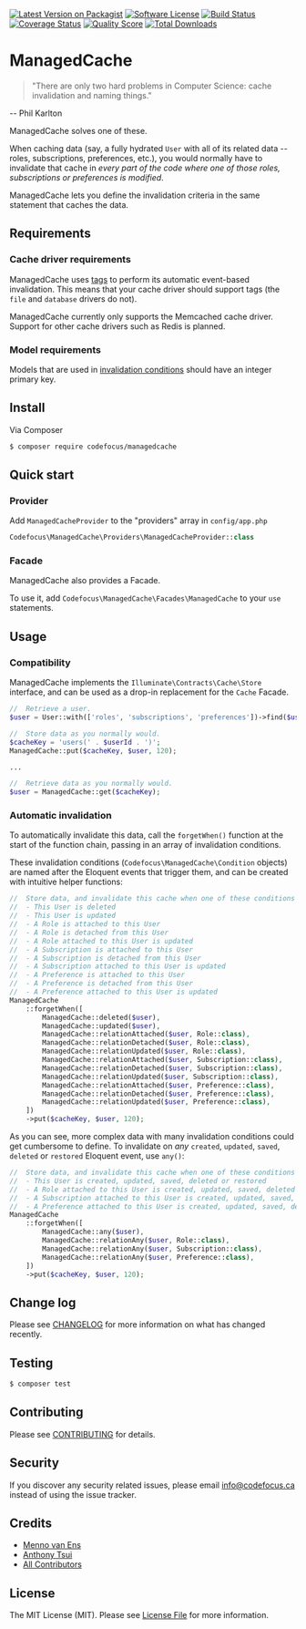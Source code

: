 [![Latest Version on Packagist][ico-version]][link-packagist]
[![Software License][ico-license]](LICENSE.md)
[![Build Status][ico-travis]][link-travis]
[![Coverage Status][ico-scrutinizer]][link-scrutinizer]
[![Quality Score][ico-code-quality]][link-code-quality]
[![Total Downloads][ico-downloads]][link-downloads]

# ManagedCache

> "There are only two hard problems in Computer Science: cache invalidation and naming things."

--  Phil Karlton

ManagedCache solves one of these.

When caching data (say, a fully hydrated `User` with all of its related data -- roles, subscriptions, preferences, etc.), you would normally have to invalidate that cache in _every part of the code where one of those roles, subscriptions or preferences is modified_.

ManagedCache lets you define the invalidation criteria in the same statement that caches the data.

## Requirements

### Cache driver requirements

ManagedCache uses [tags](https://laravel.com/docs/master/cache#cache-tags) to perform its automatic event-based invalidation. This means that your cache driver should support tags (the `file` and `database` drivers do not).

ManagedCache currently only supports the Memcached cache driver.
Support for other cache drivers such as Redis is planned.

### Model requirements

Models that are used in [invalidation conditions](#automatic-invalidation) should have an integer primary key.

## Install

Via Composer

``` bash
$ composer require codefocus/managedcache
```

## Quick start

### Provider

Add `ManagedCacheProvider` to the "providers" array in `config/app.php`

``` php
Codefocus\ManagedCache\Providers\ManagedCacheProvider::class
```

### Facade

ManagedCache also provides a Facade.

To use it, add `Codefocus\ManagedCache\Facades\ManagedCache` to your `use` statements.

## Usage

### Compatibility

ManagedCache implements the `Illuminate\Contracts\Cache\Store` interface, and can be used as a drop-in replacement for the `Cache` Facade.

``` php
//  Retrieve a user.
$user = User::with(['roles', 'subscriptions', 'preferences'])->find($userId);

//  Store data as you normally would.
$cacheKey = 'users(' . $userId . ')';
ManagedCache::put($cacheKey, $user, 120);

...

//  Retrieve data as you normally would.
$user = ManagedCache::get($cacheKey);
```

### Automatic invalidation

To automatically invalidate this data, call the `forgetWhen()` function at the start of the function chain, passing in an array of invalidation conditions.

These invalidation conditions (`Codefocus\ManagedCache\Condition` objects) are named after the Eloquent events that trigger them, and can be created with intuitive helper functions:

``` php
//  Store data, and invalidate this cache when one of these conditions is met:
//  - This User is deleted
//  - This User is updated
//  - A Role is attached to this User
//  - A Role is detached from this User
//  - A Role attached to this User is updated
//  - A Subscription is attached to this User
//  - A Subscription is detached from this User
//  - A Subscription attached to this User is updated
//  - A Preference is attached to this User
//  - A Preference is detached from this User
//  - A Preference attached to this User is updated
ManagedCache
    ::forgetWhen([
        ManagedCache::deleted($user),
        ManagedCache::updated($user),
        ManagedCache::relationAttached($user, Role::class),
        ManagedCache::relationDetached($user, Role::class),
        ManagedCache::relationUpdated($user, Role::class),
        ManagedCache::relationAttached($user, Subscription::class),
        ManagedCache::relationDetached($user, Subscription::class),
        ManagedCache::relationUpdated($user, Subscription::class),
        ManagedCache::relationAttached($user, Preference::class),
        ManagedCache::relationDetached($user, Preference::class),
        ManagedCache::relationUpdated($user, Preference::class),
    ])
    ->put($cacheKey, $user, 120);
```

As you can see, more complex data with many invalidation conditions could get cumbersome to define. To invalidate on _any_ `created`, `updated`, `saved`, `deleted` or `restored` Eloquent event, use `any()`:

``` php
//  Store data, and invalidate this cache when one of these conditions is met:
//  - This User is created, updated, saved, deleted or restored
//  - A Role attached to this User is created, updated, saved, deleted or restored
//  - A Subscription attached to this User is created, updated, saved, deleted or restored
//  - A Preference attached to this User is created, updated, saved, deleted or restored
ManagedCache
    ::forgetWhen([
        ManagedCache::any($user),
        ManagedCache::relationAny($user, Role::class),
        ManagedCache::relationAny($user, Subscription::class),
        ManagedCache::relationAny($user, Preference::class),
    ])
    ->put($cacheKey, $user, 120);
```

## Change log

Please see [CHANGELOG](CHANGELOG.md) for more information on what has changed recently.

## Testing

``` bash
$ composer test
```

## Contributing

Please see [CONTRIBUTING](CONTRIBUTING.md) for details.

## Security

If you discover any security related issues, please email info@codefocus.ca instead of using the issue tracker.

## Credits

- [Menno van Ens][link-author]
- [Anthony Tsui](https://github.com/matresstester)
- [All Contributors][link-contributors]

## License

The MIT License (MIT). Please see [License File](LICENSE.md) for more information.

[ico-version]: https://img.shields.io/packagist/v/codefocus/managedcache.svg?style=flat-square
[ico-license]: https://img.shields.io/badge/license-MIT-brightgreen.svg?style=flat-square
[ico-travis]: https://img.shields.io/travis/codefocus/managedcache/master.svg?style=flat-square
[ico-scrutinizer]: https://img.shields.io/scrutinizer/coverage/g/codefocus/managedcache.svg?style=flat-square
[ico-code-quality]: https://img.shields.io/scrutinizer/g/codefocus/managedcache.svg?style=flat-square
[ico-downloads]: https://img.shields.io/packagist/dt/codefocus/managedcache.svg?style=flat-square

[link-packagist]: https://packagist.org/packages/codefocus/managedcache
[link-travis]: https://travis-ci.org/codefocus/managedcache
[link-scrutinizer]: https://scrutinizer-ci.com/g/codefocus/managedcache/code-structure
[link-code-quality]: https://scrutinizer-ci.com/g/codefocus/managedcache
[link-downloads]: https://packagist.org/packages/codefocus/managedcache
[link-author]: https://github.com/codefocus
[link-contributors]: ../../contributors
